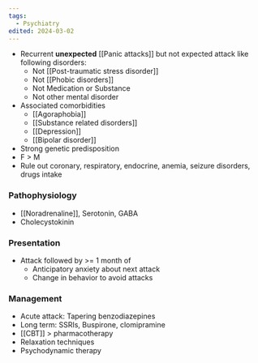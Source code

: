 ```yaml
---
tags:
  - Psychiatry
edited: 2024-03-02
---
```

- Recurrent **unexpected** [[Panic attacks]] but not expected attack like following disorders: 
	- Not [[Post-traumatic stress disorder]]
	- Not [[Phobic disorders]]
	- Not Medication or Substance
	- Not other mental disorder 
- Associated comorbidities
	- [[Agoraphobia]]
	- [[Substance related disorders]]
	- [[Depression]]
	- [[Bipolar disorder]]
- Strong genetic predisposition 
- F > M
- Rule out coronary, respiratory, endocrine, anemia, seizure disorders, drugs intake  

### Pathophysiology
- [[Noradrenaline]], Serotonin, GABA
- Cholecystokinin

### Presentation
- Attack followed by >= 1 month of
	- Anticipatory anxiety about next attack
	- Change in behavior to avoid attacks

### Management
- Acute attack: Tapering benzodiazepines
- Long term: SSRIs, Buspirone, clomipramine
- [[CBT]] > pharmacotherapy 
- Relaxation techniques
- Psychodynamic therapy